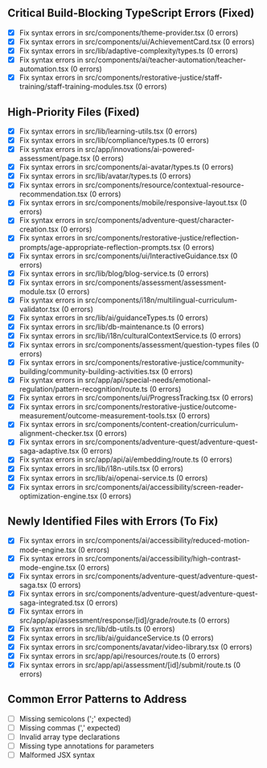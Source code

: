 ## Critical Build-Blocking TypeScript Errors (Fixed)
- [x] Fix syntax errors in src/components/theme-provider.tsx (0 errors)
- [x] Fix syntax errors in src/components/ui/AchievementCard.tsx (0 errors)
- [x] Fix syntax errors in src/lib/adaptive-complexity/types.ts (0 errors)
- [x] Fix syntax errors in src/components/ai/teacher-automation/teacher-automation.tsx (0 errors)
- [x] Fix syntax errors in src/components/restorative-justice/staff-training/staff-training-modules.tsx (0 errors)

## High-Priority Files (Fixed)
- [x] Fix syntax errors in src/lib/learning-utils.tsx (0 errors)
- [x] Fix syntax errors in src/lib/compliance/types.ts (0 errors)
- [x] Fix syntax errors in src/app/innovations/ai-powered-assessment/page.tsx (0 errors)
- [x] Fix syntax errors in src/components/ai-avatar/types.ts (0 errors)
- [x] Fix syntax errors in src/lib/avatar/types.ts (0 errors)
- [x] Fix syntax errors in src/components/resource/contextual-resource-recommendation.tsx (0 errors)
- [x] Fix syntax errors in src/components/mobile/responsive-layout.tsx (0 errors)
- [x] Fix syntax errors in src/components/adventure-quest/character-creation.tsx (0 errors)
- [x] Fix syntax errors in src/components/restorative-justice/reflection-prompts/age-appropriate-reflection-prompts.tsx (0 errors)
- [x] Fix syntax errors in src/components/ui/InteractiveGuidance.tsx (0 errors)
- [x] Fix syntax errors in src/lib/blog/blog-service.ts (0 errors)
- [x] Fix syntax errors in src/components/assessment/assessment-module.tsx (0 errors)
- [x] Fix syntax errors in src/components/i18n/multilingual-curriculum-validator.tsx (0 errors)
- [x] Fix syntax errors in src/lib/ai/guidanceTypes.ts (0 errors)
- [x] Fix syntax errors in src/lib/db-maintenance.ts (0 errors)
- [x] Fix syntax errors in src/lib/i18n/culturalContextService.ts (0 errors)
- [x] Fix syntax errors in src/components/assessment/question-types files (0 errors)
- [x] Fix syntax errors in src/components/restorative-justice/community-building/community-building-activities.tsx (0 errors)
- [x] Fix syntax errors in src/app/api/special-needs/emotional-regulation/pattern-recognition/route.ts (0 errors)
- [x] Fix syntax errors in src/components/ui/ProgressTracking.tsx (0 errors)
- [x] Fix syntax errors in src/components/restorative-justice/outcome-measurement/outcome-measurement-tools.tsx (0 errors)
- [x] Fix syntax errors in src/components/content-creation/curriculum-alignment-checker.tsx (0 errors)
- [x] Fix syntax errors in src/components/adventure-quest/adventure-quest-saga-adaptive.tsx (0 errors)
- [x] Fix syntax errors in src/app/api/ai/embedding/route.ts (0 errors)
- [x] Fix syntax errors in src/lib/i18n-utils.tsx (0 errors)
- [x] Fix syntax errors in src/lib/ai/openai-service.ts (0 errors)
- [x] Fix syntax errors in src/components/ai/accessibility/screen-reader-optimization-engine.tsx (0 errors)

## Newly Identified Files with Errors (To Fix)
- [x] Fix syntax errors in src/components/ai/accessibility/reduced-motion-mode-engine.tsx (0 errors)
- [x] Fix syntax errors in src/components/ai/accessibility/high-contrast-mode-engine.tsx (0 errors)
- [x] Fix syntax errors in src/components/adventure-quest/adventure-quest-saga.tsx (0 errors)
- [x] Fix syntax errors in src/components/adventure-quest/adventure-quest-saga-integrated.tsx (0 errors)
- [x] Fix syntax errors in src/app/api/assessment/response/[id]/grade/route.ts (0 errors)
- [x] Fix syntax errors in src/lib/db-utils.ts (0 errors)
- [x] Fix syntax errors in src/lib/ai/guidanceService.ts (0 errors)
- [x] Fix syntax errors in src/components/avatar/video-library.tsx (0 errors)
- [x] Fix syntax errors in src/app/api/resources/route.ts (0 errors)
- [x] Fix syntax errors in src/app/api/assessment/[id]/submit/route.ts (0 errors)

## Common Error Patterns to Address
- [ ] Missing semicolons (';' expected)
- [ ] Missing commas (',' expected)
- [ ] Invalid array type declarations
- [ ] Missing type annotations for parameters
- [ ] Malformed JSX syntax